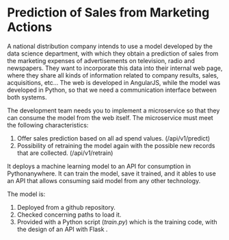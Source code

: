 # Prediction of Sales from Marketing Actions
A national distribution company intends to use a model developed by the data science department, with which they obtain a prediction of sales from the marketing expenses of advertisements on television, radio and newspapers. They want to incorporate this data into their internal web page, where they share all kinds of information related to company results, sales, acquisitions, etc... The web is developed in AngularJS, while the model was developed in Python, so that we need a communication interface between both systems.

The development team needs you to implement a microservice so that they can consume the model from the web itself. The microservice must meet the following characteristics:
1. Offer sales prediction based on all ad spend values. (/api/v1/predict)
2. Possibility of retraining the model again with the possible new records that are collected. (/api/v1/retrain)

It deploys a machine learning model to an API for consumption in Pythonanywhere. It can train the model, save it trained, and it ables to use an API that allows consuming said model from any other technology.

The model is:
1. Deployed from a github repository.
2. Checked concerning paths to load it.
3. Provided with a Python script (*train.py*) which is the training code, with the design of an API with Flask .
